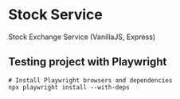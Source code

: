 # Stock Service

Stock Exchange Service (VanillaJS, Express)

## Testing project with Playwright

```
# Install Playwright browsers and dependencies
npx playwright install --with-deps
```
